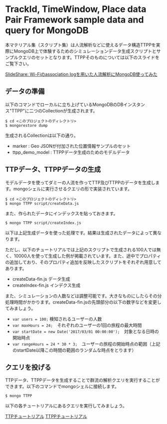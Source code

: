 # TrackId, TimeWindow, Place data Pair Framework sample data and query for MongoDB

本マテリアル集（スクリプト集）は人流解析などに使えるデータ構造TTPPを実際にMongoDB上で体験するためのシミュレーションデータ生成スクリプトとサンプルクエリのセットとなります。TTPPそのものについては以下のスライドをご覧下さい。

[SlideShare: Wi-Fiのassociation logを用いた人流解析にMongoDB使ってみた](https://www.slideshare.net/secret/byDZJzlwVu1IXy)

## データの準備

以下のコマンドでローカルに立ち上げているMongoDBのDBインスタンス"TTPP"に二つのCollectionが生成されます。

```
$ cd <このプロジェクトのディレクトリ>
$ mongorestore dump
```

生成されるCollectionは以下の通り。

* marker : Geo JSONが付加された位置情報サンプルのセット
* ttpp_demo_model : TTPPデータ生成のためのモデルデータ

## TTPデータ、TTPPデータの生成

モデルデータを使ってダミーの人流を作ってTTP及びTTPPのデータを生成します。mongoシェルに実行させるクエリの形で実装されています。

```
$ cd <このプロジェクトのディレクトリ>
$ mongo TTPP script/createData.js
```

また、作られたデータにインデックスを貼っておきます。

```
$ mongo TTPP script/createIndex.js
```

以下は上記生成データを使った処理です。結果は生成されたデータによって異なります。

ただし、以下のチュートリアルでは上記のスクリプトで生成される100人では無く、10000人を使って生成した例が掲載されています。また、途中でプロパティの追加しており、そのプロパティ追加を反映したスクリプトをそれぞれ用意してあります。

* createData-fin.js  データ生成
* createIndex-fin.js  インデクス生成

また、シミュレーションの人数などは調整可能です。大きなものにしたらその分処理時間がかかります。createData-fin.jsの先頭部分の以下の数字などを変更してみましょう。

* ```var users = 100;``` 検知されるユーザーの人数
* ```var maxHours = 24;```　それぞれのユーザーの1回の旅程の最大時間
* ```var startDate = new Date('2017/03/01 00:00:00');```　対象となる日時の開始時点
* ```var rangeHours = 24 * 30 * 3;```　ユーザーの旅程の開始時点の範囲（上記のstartDate以降この時間の範囲のランダムな時点をとります）

## クエリを投げる

TTPデータ、TTPPデータを生成することで群流の解析クエリを実行することができます。以下のコマンドでmongoシェルに接続します。

```
$ mongo TTPP
```

以下の各チュートリアルにあるクエリを実行してみましょう。

[TTPチュートリアル](doc/tutorial_TTP.md)
[TTPPチュートリアル](doc/tutorial_TTPP.md)
